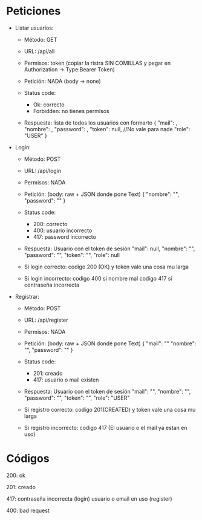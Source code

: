 
# Peticiones

- Listar usuarios:
  - Método: GET
  - URL: /api/all
  - Permisos: token (copiar la ristra SIN COMILLAS y pegar en Authorization -> Type:Bearer Token)
  - Petición: NADA (body -> none)

  - Status code:
    - Ok: correcto
    - Forbidden: no tienes permisos

  - Respuesta: lista  de todos los usuarios con formarto
    {
    "mail": <mail>,
    "nombre": <nombre>,
    "password": <pswd>,
    "token": null, //No vale para nade
    "role": "USER"
    }


- Login:
  - Método: POST
  - URL: /api/login
  - Permisos: NADA
  - Petición: (body: raw + JSON donde pone Text)
    {
    "nombre": "<user>",
    "password": "<pswd>"
    }

  - Status code:
    - 200: correcto
    - 400: usuario incorrecto
    - 417: password incorrecto

  - Respuesta: Usuario con el token de sesión
    "mail": null,
    "nombre": "<user>",
    "password": "<pswd>",
    "token": "<TOKEN>",
    "role": null

  - Si login correcto:
      codigo 200 (OK) y token vale una cosa mu larga
  - Si login incorrecto:
      codigo 400 si nombre mal
      codigo 417 si contraseña incorrecta


- Registrar:
  - Método: POST
  - URL: /api/register
  - Permisos: NADA
  - Petición: (body: raw + JSON donde pone Text)
    {
    "mail": "<mail>"
    "nombre": "<name>",
    "password": "<pswd>"
    }

  - Status code:
    - 201: creado
    - 417: usuario o mail existen

  - Respuesta: Usuario con el token de sesión
    "mail": "<mail>",
    "nombre": "<name>",
    "password": "<pswd>",
    "token": "<TOKEN>",
    "role": "USER"

  - Si registro correcto:
      codigo 201(CREATED) y token vale una cosa mu larga
  - Si registro incorrecto:
      codigo 417 (El usuario o el mail ya estan en uso)

# Códigos

200: ok

201: creado

417: contraseña incorrecta (login)
     usuario o email en uso (register)

400: bad request

